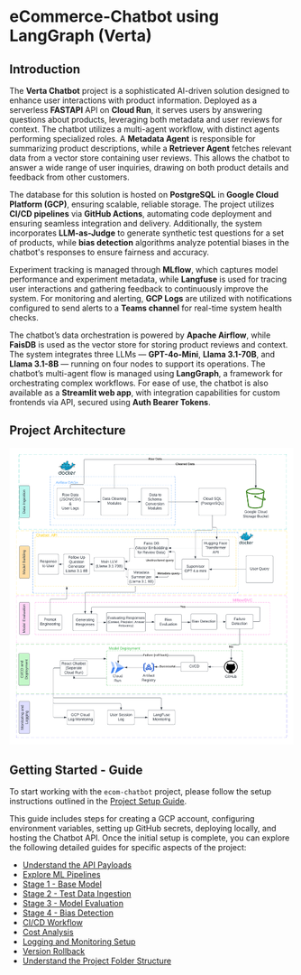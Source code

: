 # eCommerce-Chatbot using LangGraph (Verta)


## Introduction

The **Verta Chatbot** project is a sophisticated AI-driven solution designed to enhance user interactions with product information. Deployed as a serverless **FASTAPI** API on **Cloud Run**, it serves users by answering questions about products, leveraging both metadata and user reviews for context. The chatbot utilizes a multi-agent workflow, with distinct agents performing specialized roles. A **Metadata Agent** is responsible for summarizing product descriptions, while a **Retriever Agent** fetches relevant data from a vector store containing user reviews. This allows the chatbot to answer a wide range of user inquiries, drawing on both product details and feedback from other customers.

The database for this solution is hosted on **PostgreSQL** in **Google Cloud Platform (GCP)**, ensuring scalable, reliable storage. The project utilizes **CI/CD pipelines** via **GitHub Actions**, automating code deployment and ensuring seamless integration and delivery. Additionally, the system incorporates **LLM-as-Judge** to generate synthetic test questions for a set of products, while **bias detection** algorithms analyze potential biases in the chatbot's responses to ensure fairness and accuracy.

Experiment tracking is managed through **MLflow**, which captures model performance and experiment metadata, while **Langfuse** is used for tracing user interactions and gathering feedback to continuously improve the system. For monitoring and alerting, **GCP Logs** are utilized with notifications configured to send alerts to a **Teams channel** for real-time system health checks.

The chatbot’s data orchestration is powered by **Apache Airflow**, while **FaisDB** is used as the vector store for storing product reviews and context. The system integrates three LLMs — **GPT-4o-Mini**, **Llama 3.1-70B**, and **Llama 3.1-8B** — running on four nodes to support its operations. The chatbot’s multi-agent flow is managed using **LangGraph**, a framework for orchestrating complex workflows. For ease of use, the chatbot is also available as a **Streamlit web app**, with integration capabilities for custom frontends via API, secured using **Auth Bearer Tokens**.

## Project Architecture
![Verta Achitecture](media/Verta%20Architecture.png)

## Getting Started - Guide
To start working with the `ecom-chatbot` project, please follow the setup instructions outlined in the [Project Setup Guide](https://github.com/eCom-dev5/eCom-Chatbot/blob/dev/readme/SETUP.md).

This guide includes steps for creating a GCP account, configuring environment variables, setting up GitHub secrets, deploying locally, and hosting the Chatbot API. Once the initial setup is complete, you can explore the following detailed guides for specific aspects of the project:

- [Understand the API Payloads](https://github.com/eCom-dev5/eCom-Chatbot/blob/dev/readme/API_README.md)
- [Explore ML Pipelines](https://github.com/eCom-dev5/eCom-Chatbot/blob/dev/readme/00_ML_PIPELINES.md)
- [Stage 1 - Base Model](https://github.com/eCom-dev5/eCom-Chatbot/blob/dev/readme/01_BASE_MODEL.md)
- [Stage 2 - Test Data Ingestion](https://github.com/eCom-dev5/eCom-Chatbot/blob/dev/readme/02_TEST_INGESTION.md)
- [Stage 3 - Model Evaluation](https://github.com/eCom-dev5/eCom-Chatbot/blob/dev/readme/03_MODEL_EVALUATION.md)
- [Stage 4 - Bias Detection](https://github.com/eCom-dev5/eCom-Chatbot/blob/dev/readme/04_BIAS_DETECTION.md)
- [CI/CD Workflow](https://github.com/eCom-dev5/eCom-Chatbot/blob/dev/readme/CICD_WORKFLOW.MD)
- [Cost Analysis](https://github.com/eCom-dev5/eCom-Chatbot/blob/dev/readme/COST_ANALYSIS.md)
- [Logging and Monitoring Setup](https://github.com/eCom-dev5/eCom-Chatbot/blob/dev/readme/LOGGING_MONITORING.MD)
- [Version Rollback](https://github.com/eCom-dev5/eCom-Chatbot/blob/dev/readme/VERSION_ROLLBACK.md)
- [Understand the Project Folder Structure](https://github.com/eCom-dev5/eCom-Chatbot/blob/dev/readme/FOLDER_STRUCTURE.md)